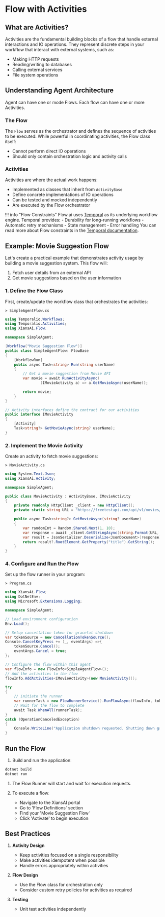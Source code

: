 # Flow with Activities

## What are Activities?

Activities are the fundamental building blocks of a flow that handle external interactions and IO operations. They represent discrete steps in your workflow that interact with external systems, such as:

- Making HTTP requests
- Reading/writing to databases
- Calling external services
- File system operations

## Understanding Agent Architecture

Agent can have one or mode Flows. Each flow can have one or more Activities.

### The Flow

The `Flow` serves as the orchestrator and defines the sequence of activities to be executed. While powerful in coordinating activities, the Flow class itself:

- Cannot perform direct IO operations
- Should only contain orchestration logic and activity calls

### Activities

Activities are where the actual work happens:

- Implemented as classes that inherit from `ActivityBase`
- Define concrete implementations of IO operations
- Can be tested and mocked independently
- Are executed by the Flow orchestrator

!!! info "Flow Constraints"
    Flow.ai uses [Temporal](https://temporal.io/) as its underlying workflow engine. Temporal provides:
    - Durability for long-running workflows
    - Automatic retry mechanisms
    - State management
    - Error handling
    You can read more about Flow constraints in the [Temporal documentation](https://docs.temporal.io/workflows).

## Example: Movie Suggestion Flow

Let's create a practical example that demonstrates activity usage by building a movie suggestion system. This flow will:

1. Fetch user details from an external API
2. Get movie suggestions based on the user information

### 1. Define the Flow Class

First, create/update the workflow class that orchestrates the activities:

`> SimpleAgentFlow.cs`

```csharp
using Temporalio.Workflows;
using Temporalio.Activities;
using XiansAi.Flow;

namespace SimpleAgent;

[Workflow("Movie Suggestion Flow")]
public class SimpleAgentFlow: FlowBase
{
    [WorkflowRun]
    public async Task<string> Run(string userName)
    {    
        // Get a movie suggestion from Movie API
        var movie = await RunActivityAsync(
                (IMovieActivity a) => a.GetMovieAsync(userName));

        return movie;
    }
}

// Activity interfaces define the contract for our activities
public interface IMovieActivity
{
    [Activity]
    Task<string?> GetMovieAsync(string? userName);
}
```

### 2. Implement the Movie Activity

Create an activity to fetch movie suggestions:

`> MovieActivity.cs`

```csharp
using System.Text.Json;
using XiansAi.Activity;

namespace SimpleAgent;

public class MovieActivity : ActivityBase, IMovieActivity 
{
    private readonly HttpClient _client = new HttpClient();
    private static string URL = "https://freetestapi.com/api/v1/movies/{0}";

    public async Task<string?> GetMovieAsync(string? userName)
    {
        var randomInt = Random.Shared.Next(1, 10);
        var response = await _client.GetStringAsync(string.Format(URL, randomInt));
        var result = JsonSerializer.Deserialize<JsonDocument>(response);
        return result?.RootElement.GetProperty("title").GetString();
    }
}
```

### 4. Configure and Run the Flow

Set up the flow runner in your program:

`> Program.cs`

```csharp
using XiansAi.Flow;
using DotNetEnv;
using Microsoft.Extensions.Logging;

namespace SimpleAgent;

// Load environment configuration
Env.Load();

// Setup cancellation token for graceful shutdown
var tokenSource = new CancellationTokenSource();
Console.CancelKeyPress += (_, eventArgs) =>{ 
    tokenSource.Cancel(); 
    eventArgs.Cancel = true;
};

// Configure the flow within this agent
var flowInfo = new FlowInfo<SimpleAgentFlow>();
// Add the activities to the flow
flowInfo.AddActivities<IMovieActivity>(new MovieActivity());

try
{
    // initiate the runner
    var runnerTask = new FlowRunnerService().RunFlowAsync(flowInfo, tokenSource.Token);
    // Wait for the flow to complete
    await Task.WhenAll(runnerTask);  
}
catch (OperationCanceledException)
{
    Console.WriteLine("Application shutdown requested. Shutting down gracefully...");
}
```

## Run the Flow

1. Build and run the application:

```bash
dotnet build
dotnet run
```

1. The Flow Runner will start and wait for execution requests.

1. To execute a flow:

    - Navigate to the XiansAI portal
    - Go to 'Flow Definitions' section
    - Find your 'Movie Suggestion Flow'
    - Click 'Activate' to begin execution

## Best Practices

1. **Activity Design**

    - Keep activities focused on a single responsibility
    - Make activities idempotent when possible
    - Handle errors appropriately within activities

2. **Flow Design**

    - Use the Flow class for orchestration only
    - Consider custom retry policies for activities as required

3. **Testing**
    - Unit test activities independently
